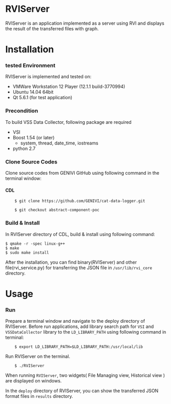 # RVIServer

RVIServer is an application implemented as a server using RVI and displays the result of the transferred files with graph.

# Installation

### tested Environment
RVIServer is implemented and tested on:
* VMWare Workstation 12 Player (12.1.1 build-3770994)
* Ubuntu 14.04 64bit
* Qt 5.6.1 (for test application)

### Precondition
To build VSS Data Collector, following package are required
* VSI
* Boost 1.54 (or later)
    * system, thread, date_time, iostreams
* python 2.7

### Clone Source Codes
Clone source codes from GENIVI GitHub using following command in the terminal window:
#### CDL

        $ git clone https://github.com/GENIVI/cat-data-logger.git

        $ git checkout abstract-component-poc

### Build & Install
In RVIServer directory of CDL, build & install using following command:

    $ qmake -r -spec linux-g++
    $ make
    $ sudo make install

After the installation, you can find binary(RVIServer) and other file(rvi_service.py) for transferring the JSON file in `/usr/lib/rvi_core` directory.

# Usage

### Run
Prepare a terminal window and navigate to the deploy directory of RVIServer.
Before run applications, add library search path for `VSI` and `VSSDataCollector` library to the `LD_LIBRARY_PATH` using following command in terminal:

        $ export LD_LIBRARY_PATH=$LD_LIBRARY_PATH:/usr/local/lib

Run RVIServer on the terminal.

        $ ./RVIServer

When running `RVIServer`, two widgets( File Managing view, Historical view ) are displayed on windows.

In the `deploy` directory of RVIServer, you can show the transferred JSON format files in `results` directory.
